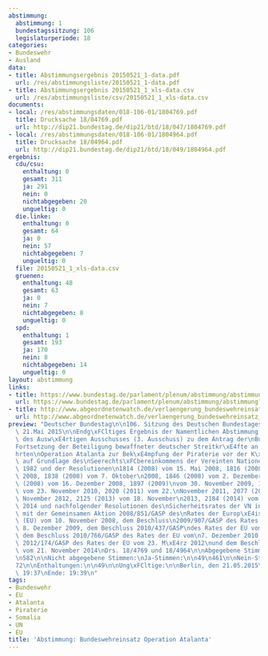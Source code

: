 ```yaml
---
abstimmung:
  abstimmung: 1
  bundestagssitzung: 106
  legislaturperiode: 18
categories:
- Bundeswehr
- Ausland
data:
- title: Abstimmungsergebnis 20150521_1-data.pdf
  url: /res/abstimmungsliste/20150521_1-data.pdf
- title: Abstimmungsergebnis 20150521_1_xls-data.csv
  url: /res/abstimmungsliste/csv/20150521_1_xls-data.csv
documents:
- local: /res/abstimmungsdaten/018-106-01/1804769.pdf
  title: Drucksache 18/04769.pdf
  url: http://dip21.bundestag.de/dip21/btd/18/047/1804769.pdf
- local: /res/abstimmungsdaten/018-106-01/1804964.pdf
  title: Drucksache 18/04964.pdf
  url: http://dip21.bundestag.de/dip21/btd/18/049/1804964.pdf
ergebnis:
  cdu/csu:
    enthaltung: 0
    gesamt: 311
    ja: 291
    nein: 0
    nichtabgegeben: 20
    ungueltig: 0
  die.linke:
    enthaltung: 0
    gesamt: 64
    ja: 0
    nein: 57
    nichtabgegeben: 7
    ungueltig: 0
  file: 20150521_1_xls-data.csv
  gruenen:
    enthaltung: 48
    gesamt: 63
    ja: 0
    nein: 7
    nichtabgegeben: 8
    ungueltig: 0
  spd:
    enthaltung: 1
    gesamt: 193
    ja: 170
    nein: 8
    nichtabgegeben: 14
    ungueltig: 0
layout: abstimmung
links:
- title: https://www.bundestag.de/parlament/plenum/abstimmung/abstimmung?id=340
  url: https://www.bundestag.de/parlament/plenum/abstimmung/abstimmung?id=340
- title: http://www.abgeordnetenwatch.de/verlaengerung_bundeswehreinsatz_somalia_operation_atalanta-1105-729.html
  url: http://www.abgeordnetenwatch.de/verlaengerung_bundeswehreinsatz_somalia_operation_atalanta-1105-729.html
preview: "Deutscher Bundestag\n\n106. Sitzung des Deutschen Bundestages\nam Donnerstag,\
  \ 21.Mai 2015\n\nEndg\xFCltiges Ergebnis der Namentlichen Abstimmung Nr. 1\n\nBeschlussempfehlung\
  \ des Ausw\xE4rtigen Ausschusses (3. Ausschuss) zu dem Antrag der\nBundesregierung\n\
  Fortsetzung der Beteiligung bewaffneter deutscher Streitkr\xE4fte an der EU-gef\xFC\
  hrten\nOperation Atalanta zur Bek\xE4mpfung der Piraterie vor der K\xFCste Somalias\
  \ auf Grundlage des\nSeerechts\xFCbereinkommens der Vereinten Nationen (VN) von\
  \ 1982 und der Resolutionen\n1814 (2008) vom 15. Mai 2008, 1816 (2008) vom 2. Juni\
  \ 2008, 1838 (2008) vom 7. Oktober\n2008, 1846 (2008) vom 2. Dezember 2008, 1851\
  \ (2008) vom 16. Dezember 2008, 1897 (2009)\nvom 30. November 2009, 1950 (2010)\
  \ vom 23. November 2010, 2020 (2011) vom 22.\nNovember 2011, 2077 (2012) vom 21.\
  \ November 2012, 2125 (2013) vom 18. November\n2013, 2184 (2014) vom 12. November\
  \ 2014 und nachfolgender Resolutionen des\nSicherheitsrates der VN in Verbindung\
  \ mit der Gemeinsamen Aktion 2008/851/GASP des\nRates der Europ\xE4ischen Union\
  \ (EU) vom 10. November 2008, dem Beschluss\n2009/907/GASP des Rates der EU vom\
  \ 8. Dezember 2009, dem Beschluss 2010/437/GASP\ndes Rates der EU vom 30. Juli 2010,\
  \ dem Beschluss 2010/766/GASP des Rates der EU vom\n7. Dezember 2010, dem Beschluss\
  \ 2012/174/GASP des Rates der EU vom 23. M\xE4rz 2012\nund dem Beschluss 2014/827/GASP\
  \ vom 21. November 2014\nDrs. 18/4769 und 18/4964\n\nAbgegebene Stimmen insgesamt:\n\
  \n582\n\nNicht abgegebene Stimmen:\nJa-Stimmen:\n\n49\n461\n\nNein-Stimmen:\n\n\
  72\n\nEnthaltungen:\n\n49\n\nUng\xFCltige:\n\nBerlin, den 21.05.2015\n\n0\n\nBeginn:\
  \ 19:37\nEnde: 19:39\n"
tags:
- Bundeswehr
- EU
- Atalanta
- Piraterie
- Somalia
- UN
- EU
title: 'Abstimmung: Bundeswehreinsatz Operation Atalanta'
---
```

